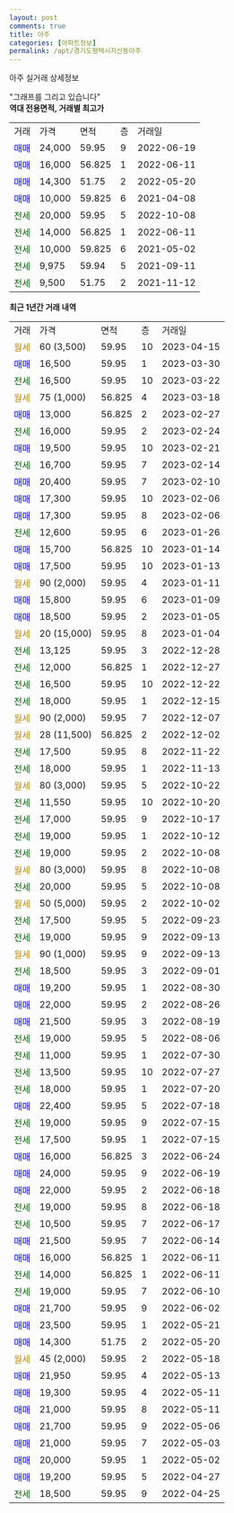 ```yaml
---
layout: post
comments: true
title: 아주
categories: [아파트정보]
permalink: /apt/경기도평택시지산동아주
---
```


아주 실거래 상세정보

<script type="text/javascript">
  google.charts.load('current', {'packages':['line', 'corechart']});
  google.charts.setOnLoadCallback(drawChart);

  function drawChart() {
    var data = new google.visualization.DataTable();
    data.addColumn('date', '거래일');
    data.addColumn('number', "매매");
    data.addColumn('number', "전세");
    data.addColumn('number', "전매");

    data.addRows([[new Date(Date.parse("2023-04-15")), null, null, null], [new Date(Date.parse("2023-03-30")), 16500, null, null], [new Date(Date.parse("2023-03-22")), null, 16500, null], [new Date(Date.parse("2023-03-18")), null, null, null], [new Date(Date.parse("2023-02-27")), 13000, null, null], [new Date(Date.parse("2023-02-24")), null, 16000, null], [new Date(Date.parse("2023-02-21")), 19500, null, null], [new Date(Date.parse("2023-02-14")), null, 16700, null], [new Date(Date.parse("2023-02-10")), 20400, null, null], [new Date(Date.parse("2023-02-06")), 17300, null, null], [new Date(Date.parse("2023-02-06")), 17300, null, null], [new Date(Date.parse("2023-01-26")), null, 12600, null], [new Date(Date.parse("2023-01-14")), 15700, null, null], [new Date(Date.parse("2023-01-13")), 17500, null, null], [new Date(Date.parse("2023-01-11")), null, null, null], [new Date(Date.parse("2023-01-09")), 15800, null, null], [new Date(Date.parse("2023-01-05")), 18500, null, null], [new Date(Date.parse("2023-01-04")), null, null, null], [new Date(Date.parse("2022-12-28")), null, 13125, null], [new Date(Date.parse("2022-12-27")), null, 12000, null], [new Date(Date.parse("2022-12-22")), null, 16500, null], [new Date(Date.parse("2022-12-15")), null, 18000, null], [new Date(Date.parse("2022-12-07")), null, null, null], [new Date(Date.parse("2022-12-02")), null, null, null], [new Date(Date.parse("2022-11-22")), null, 17500, null], [new Date(Date.parse("2022-11-13")), null, 18000, null], [new Date(Date.parse("2022-10-22")), null, null, null], [new Date(Date.parse("2022-10-20")), null, 11550, null], [new Date(Date.parse("2022-10-17")), null, 17000, null], [new Date(Date.parse("2022-10-12")), null, 19000, null], [new Date(Date.parse("2022-10-08")), null, 19000, null], [new Date(Date.parse("2022-10-08")), null, null, null], [new Date(Date.parse("2022-10-08")), null, 20000, null], [new Date(Date.parse("2022-10-02")), null, null, null], [new Date(Date.parse("2022-09-23")), null, 17500, null], [new Date(Date.parse("2022-09-13")), null, 19000, null], [new Date(Date.parse("2022-09-13")), null, null, null], [new Date(Date.parse("2022-09-01")), null, 18500, null], [new Date(Date.parse("2022-08-30")), 19200, null, null], [new Date(Date.parse("2022-08-26")), 22000, null, null], [new Date(Date.parse("2022-08-19")), 21500, null, null], [new Date(Date.parse("2022-08-06")), null, 19000, null], [new Date(Date.parse("2022-07-30")), null, 11000, null], [new Date(Date.parse("2022-07-27")), null, 13500, null], [new Date(Date.parse("2022-07-20")), null, 18000, null], [new Date(Date.parse("2022-07-18")), 22400, null, null], [new Date(Date.parse("2022-07-15")), null, 19000, null], [new Date(Date.parse("2022-07-15")), null, 17500, null], [new Date(Date.parse("2022-06-24")), 16000, null, null], [new Date(Date.parse("2022-06-19")), 24000, null, null], [new Date(Date.parse("2022-06-18")), 22000, null, null], [new Date(Date.parse("2022-06-18")), null, 19000, null], [new Date(Date.parse("2022-06-17")), null, 10500, null], [new Date(Date.parse("2022-06-14")), 21500, null, null], [new Date(Date.parse("2022-06-11")), 16000, null, null], [new Date(Date.parse("2022-06-11")), null, 14000, null], [new Date(Date.parse("2022-06-10")), null, 19000, null], [new Date(Date.parse("2022-06-02")), 21700, null, null], [new Date(Date.parse("2022-05-21")), 23500, null, null], [new Date(Date.parse("2022-05-20")), 14300, null, null], [new Date(Date.parse("2022-05-18")), null, null, null], [new Date(Date.parse("2022-05-13")), 21950, null, null], [new Date(Date.parse("2022-05-11")), 19300, null, null], [new Date(Date.parse("2022-05-11")), 21000, null, null], [new Date(Date.parse("2022-05-06")), 21700, null, null], [new Date(Date.parse("2022-05-03")), 21000, null, null], [new Date(Date.parse("2022-05-02")), 20000, null, null], [new Date(Date.parse("2022-04-27")), 19200, null, null], [new Date(Date.parse("2022-04-25")), null, 18500, null]]);

    var options = {
      hAxis: {
        format: 'yyyy/MM/dd'
      },    
      lineWidth: 0,
      pointsVisible: true,    
      title: '최근 1년간 유형별 실거래가 분포',
      legend: { position: 'bottom' }
    };

    var formatter = new google.visualization.NumberFormat({pattern:'###,###'} );
    formatter.format(data, 1);
    formatter.format(data, 2);
    
    setTimeout(function() {
        var chart = new google.visualization.LineChart(document.getElementById('columnchart_material'));
        chart.draw(data, (options));
        document.getElementById('loading').style.display = 'none';
    }, 200);
  }
</script>


<div id="loading" style="z-index:20; display: block; margin-left: 0px">"그래프를 그리고 있습니다"</div>
<div id="columnchart_material" style="width: 95%; margin-left: 0px; display: block"></div>
<!-- contents start -->
<b>역대 전용면적, 거래별 최고가</b>
<table class="sortable">
    <tr>
      <td>거래</td>
      <td>가격</td>
      <td>면적</td>
      <td>층</td>
      <td>거래일</td>
    </tr>
        <tr>
          <td><a style="color: blue">매매</a></td>
          <td>24,000</td>
          <td>59.95</td>
          <td>9</td>
          <td>2022-06-19</td>
        </tr>            <tr>
          <td><a style="color: blue">매매</a></td>
          <td>16,000</td>
          <td>56.825</td>
          <td>1</td>
          <td>2022-06-11</td>
        </tr>            <tr>
          <td><a style="color: blue">매매</a></td>
          <td>14,300</td>
          <td>51.75</td>
          <td>2</td>
          <td>2022-05-20</td>
        </tr>            <tr>
          <td><a style="color: blue">매매</a></td>
          <td>10,000</td>
          <td>59.825</td>
          <td>6</td>
          <td>2021-04-08</td>
        </tr>        
        <tr>
              <td><a style="color: darkgreen">전세</a></td>
              <td>20,000</td>
              <td>59.95</td>
              <td>5</td>
              <td>2022-10-08</td>
            </tr>            <tr>
              <td><a style="color: darkgreen">전세</a></td>
              <td>14,000</td>
              <td>56.825</td>
              <td>1</td>
              <td>2022-06-11</td>
            </tr>            <tr>
              <td><a style="color: darkgreen">전세</a></td>
              <td>10,000</td>
              <td>59.825</td>
              <td>6</td>
              <td>2021-05-02</td>
            </tr>            <tr>
              <td><a style="color: darkgreen">전세</a></td>
              <td>9,975</td>
              <td>59.94</td>
              <td>5</td>
              <td>2021-09-11</td>
            </tr>            <tr>
              <td><a style="color: darkgreen">전세</a></td>
              <td>9,500</td>
              <td>51.75</td>
              <td>2</td>
              <td>2021-11-12</td>
            </tr>        
    
</table>

<b>최근 1년간 거래 내역</b>

<table class="sortable">
    <tr>
      <td>거래</td>
      <td>가격</td>
      <td>면적</td>
      <td>층</td>
      <td>거래일</td>
    </tr>
    <tr>
      <td><a style="color: darkgoldenrod">월세</a></td>
      <td>60 (3,500)</td>
      <td>59.95</td>
      <td>10</td>
      <td>2023-04-15</td>
    </tr>          <tr>
      <td><a style="color: blue">매매</a></td>
      <td>16,500</td>
      <td>59.95</td>
      <td>1</td>
      <td>2023-03-30</td>
    </tr>          <tr>
      <td><a style="color: darkgreen">전세</a></td>
      <td>16,500</td>
      <td>59.95</td>
      <td>10</td>
      <td>2023-03-22</td>
    </tr>          <tr>
      <td><a style="color: darkgoldenrod">월세</a></td>
      <td>75 (1,000)</td>
      <td>56.825</td>
      <td>4</td>
      <td>2023-03-18</td>
    </tr>          <tr>
      <td><a style="color: blue">매매</a></td>
      <td>13,000</td>
      <td>56.825</td>
      <td>2</td>
      <td>2023-02-27</td>
    </tr>          <tr>
      <td><a style="color: darkgreen">전세</a></td>
      <td>16,000</td>
      <td>59.95</td>
      <td>2</td>
      <td>2023-02-24</td>
    </tr>          <tr>
      <td><a style="color: blue">매매</a></td>
      <td>19,500</td>
      <td>59.95</td>
      <td>10</td>
      <td>2023-02-21</td>
    </tr>          <tr>
      <td><a style="color: darkgreen">전세</a></td>
      <td>16,700</td>
      <td>59.95</td>
      <td>7</td>
      <td>2023-02-14</td>
    </tr>          <tr>
      <td><a style="color: blue">매매</a></td>
      <td>20,400</td>
      <td>59.95</td>
      <td>7</td>
      <td>2023-02-10</td>
    </tr>          <tr>
      <td><a style="color: blue">매매</a></td>
      <td>17,300</td>
      <td>59.95</td>
      <td>10</td>
      <td>2023-02-06</td>
    </tr>          <tr>
      <td><a style="color: blue">매매</a></td>
      <td>17,300</td>
      <td>59.95</td>
      <td>8</td>
      <td>2023-02-06</td>
    </tr>          <tr>
      <td><a style="color: darkgreen">전세</a></td>
      <td>12,600</td>
      <td>59.95</td>
      <td>6</td>
      <td>2023-01-26</td>
    </tr>          <tr>
      <td><a style="color: blue">매매</a></td>
      <td>15,700</td>
      <td>56.825</td>
      <td>10</td>
      <td>2023-01-14</td>
    </tr>          <tr>
      <td><a style="color: blue">매매</a></td>
      <td>17,500</td>
      <td>59.95</td>
      <td>10</td>
      <td>2023-01-13</td>
    </tr>          <tr>
      <td><a style="color: darkgoldenrod">월세</a></td>
      <td>90 (2,000)</td>
      <td>59.95</td>
      <td>4</td>
      <td>2023-01-11</td>
    </tr>          <tr>
      <td><a style="color: blue">매매</a></td>
      <td>15,800</td>
      <td>59.95</td>
      <td>6</td>
      <td>2023-01-09</td>
    </tr>          <tr>
      <td><a style="color: blue">매매</a></td>
      <td>18,500</td>
      <td>59.95</td>
      <td>2</td>
      <td>2023-01-05</td>
    </tr>          <tr>
      <td><a style="color: darkgoldenrod">월세</a></td>
      <td>20 (15,000)</td>
      <td>59.95</td>
      <td>8</td>
      <td>2023-01-04</td>
    </tr>          <tr>
      <td><a style="color: darkgreen">전세</a></td>
      <td>13,125</td>
      <td>59.95</td>
      <td>3</td>
      <td>2022-12-28</td>
    </tr>          <tr>
      <td><a style="color: darkgreen">전세</a></td>
      <td>12,000</td>
      <td>56.825</td>
      <td>1</td>
      <td>2022-12-27</td>
    </tr>          <tr>
      <td><a style="color: darkgreen">전세</a></td>
      <td>16,500</td>
      <td>59.95</td>
      <td>10</td>
      <td>2022-12-22</td>
    </tr>          <tr>
      <td><a style="color: darkgreen">전세</a></td>
      <td>18,000</td>
      <td>59.95</td>
      <td>1</td>
      <td>2022-12-15</td>
    </tr>          <tr>
      <td><a style="color: darkgoldenrod">월세</a></td>
      <td>90 (2,000)</td>
      <td>59.95</td>
      <td>7</td>
      <td>2022-12-07</td>
    </tr>          <tr>
      <td><a style="color: darkgoldenrod">월세</a></td>
      <td>28 (11,500)</td>
      <td>56.825</td>
      <td>2</td>
      <td>2022-12-02</td>
    </tr>          <tr>
      <td><a style="color: darkgreen">전세</a></td>
      <td>17,500</td>
      <td>59.95</td>
      <td>8</td>
      <td>2022-11-22</td>
    </tr>          <tr>
      <td><a style="color: darkgreen">전세</a></td>
      <td>18,000</td>
      <td>59.95</td>
      <td>1</td>
      <td>2022-11-13</td>
    </tr>          <tr>
      <td><a style="color: darkgoldenrod">월세</a></td>
      <td>80 (3,000)</td>
      <td>59.95</td>
      <td>5</td>
      <td>2022-10-22</td>
    </tr>          <tr>
      <td><a style="color: darkgreen">전세</a></td>
      <td>11,550</td>
      <td>59.95</td>
      <td>10</td>
      <td>2022-10-20</td>
    </tr>          <tr>
      <td><a style="color: darkgreen">전세</a></td>
      <td>17,000</td>
      <td>59.95</td>
      <td>9</td>
      <td>2022-10-17</td>
    </tr>          <tr>
      <td><a style="color: darkgreen">전세</a></td>
      <td>19,000</td>
      <td>59.95</td>
      <td>1</td>
      <td>2022-10-12</td>
    </tr>          <tr>
      <td><a style="color: darkgreen">전세</a></td>
      <td>19,000</td>
      <td>59.95</td>
      <td>2</td>
      <td>2022-10-08</td>
    </tr>          <tr>
      <td><a style="color: darkgoldenrod">월세</a></td>
      <td>80 (3,000)</td>
      <td>59.95</td>
      <td>8</td>
      <td>2022-10-08</td>
    </tr>          <tr>
      <td><a style="color: darkgreen">전세</a></td>
      <td>20,000</td>
      <td>59.95</td>
      <td>5</td>
      <td>2022-10-08</td>
    </tr>          <tr>
      <td><a style="color: darkgoldenrod">월세</a></td>
      <td>50 (5,000)</td>
      <td>59.95</td>
      <td>2</td>
      <td>2022-10-02</td>
    </tr>          <tr>
      <td><a style="color: darkgreen">전세</a></td>
      <td>17,500</td>
      <td>59.95</td>
      <td>5</td>
      <td>2022-09-23</td>
    </tr>          <tr>
      <td><a style="color: darkgreen">전세</a></td>
      <td>19,000</td>
      <td>59.95</td>
      <td>9</td>
      <td>2022-09-13</td>
    </tr>          <tr>
      <td><a style="color: darkgoldenrod">월세</a></td>
      <td>90 (1,000)</td>
      <td>59.95</td>
      <td>9</td>
      <td>2022-09-13</td>
    </tr>          <tr>
      <td><a style="color: darkgreen">전세</a></td>
      <td>18,500</td>
      <td>59.95</td>
      <td>3</td>
      <td>2022-09-01</td>
    </tr>          <tr>
      <td><a style="color: blue">매매</a></td>
      <td>19,200</td>
      <td>59.95</td>
      <td>1</td>
      <td>2022-08-30</td>
    </tr>          <tr>
      <td><a style="color: blue">매매</a></td>
      <td>22,000</td>
      <td>59.95</td>
      <td>2</td>
      <td>2022-08-26</td>
    </tr>          <tr>
      <td><a style="color: blue">매매</a></td>
      <td>21,500</td>
      <td>59.95</td>
      <td>3</td>
      <td>2022-08-19</td>
    </tr>          <tr>
      <td><a style="color: darkgreen">전세</a></td>
      <td>19,000</td>
      <td>59.95</td>
      <td>5</td>
      <td>2022-08-06</td>
    </tr>          <tr>
      <td><a style="color: darkgreen">전세</a></td>
      <td>11,000</td>
      <td>59.95</td>
      <td>1</td>
      <td>2022-07-30</td>
    </tr>          <tr>
      <td><a style="color: darkgreen">전세</a></td>
      <td>13,500</td>
      <td>59.95</td>
      <td>10</td>
      <td>2022-07-27</td>
    </tr>          <tr>
      <td><a style="color: darkgreen">전세</a></td>
      <td>18,000</td>
      <td>59.95</td>
      <td>1</td>
      <td>2022-07-20</td>
    </tr>          <tr>
      <td><a style="color: blue">매매</a></td>
      <td>22,400</td>
      <td>59.95</td>
      <td>5</td>
      <td>2022-07-18</td>
    </tr>          <tr>
      <td><a style="color: darkgreen">전세</a></td>
      <td>19,000</td>
      <td>59.95</td>
      <td>9</td>
      <td>2022-07-15</td>
    </tr>          <tr>
      <td><a style="color: darkgreen">전세</a></td>
      <td>17,500</td>
      <td>59.95</td>
      <td>1</td>
      <td>2022-07-15</td>
    </tr>          <tr>
      <td><a style="color: blue">매매</a></td>
      <td>16,000</td>
      <td>56.825</td>
      <td>3</td>
      <td>2022-06-24</td>
    </tr>          <tr>
      <td><a style="color: blue">매매</a></td>
      <td>24,000</td>
      <td>59.95</td>
      <td>9</td>
      <td>2022-06-19</td>
    </tr>          <tr>
      <td><a style="color: blue">매매</a></td>
      <td>22,000</td>
      <td>59.95</td>
      <td>2</td>
      <td>2022-06-18</td>
    </tr>          <tr>
      <td><a style="color: darkgreen">전세</a></td>
      <td>19,000</td>
      <td>59.95</td>
      <td>8</td>
      <td>2022-06-18</td>
    </tr>          <tr>
      <td><a style="color: darkgreen">전세</a></td>
      <td>10,500</td>
      <td>59.95</td>
      <td>7</td>
      <td>2022-06-17</td>
    </tr>          <tr>
      <td><a style="color: blue">매매</a></td>
      <td>21,500</td>
      <td>59.95</td>
      <td>7</td>
      <td>2022-06-14</td>
    </tr>          <tr>
      <td><a style="color: blue">매매</a></td>
      <td>16,000</td>
      <td>56.825</td>
      <td>1</td>
      <td>2022-06-11</td>
    </tr>          <tr>
      <td><a style="color: darkgreen">전세</a></td>
      <td>14,000</td>
      <td>56.825</td>
      <td>1</td>
      <td>2022-06-11</td>
    </tr>          <tr>
      <td><a style="color: darkgreen">전세</a></td>
      <td>19,000</td>
      <td>59.95</td>
      <td>7</td>
      <td>2022-06-10</td>
    </tr>          <tr>
      <td><a style="color: blue">매매</a></td>
      <td>21,700</td>
      <td>59.95</td>
      <td>9</td>
      <td>2022-06-02</td>
    </tr>          <tr>
      <td><a style="color: blue">매매</a></td>
      <td>23,500</td>
      <td>59.95</td>
      <td>1</td>
      <td>2022-05-21</td>
    </tr>          <tr>
      <td><a style="color: blue">매매</a></td>
      <td>14,300</td>
      <td>51.75</td>
      <td>2</td>
      <td>2022-05-20</td>
    </tr>          <tr>
      <td><a style="color: darkgoldenrod">월세</a></td>
      <td>45 (2,000)</td>
      <td>59.95</td>
      <td>2</td>
      <td>2022-05-18</td>
    </tr>          <tr>
      <td><a style="color: blue">매매</a></td>
      <td>21,950</td>
      <td>59.95</td>
      <td>4</td>
      <td>2022-05-13</td>
    </tr>          <tr>
      <td><a style="color: blue">매매</a></td>
      <td>19,300</td>
      <td>59.95</td>
      <td>4</td>
      <td>2022-05-11</td>
    </tr>          <tr>
      <td><a style="color: blue">매매</a></td>
      <td>21,000</td>
      <td>59.95</td>
      <td>8</td>
      <td>2022-05-11</td>
    </tr>          <tr>
      <td><a style="color: blue">매매</a></td>
      <td>21,700</td>
      <td>59.95</td>
      <td>9</td>
      <td>2022-05-06</td>
    </tr>          <tr>
      <td><a style="color: blue">매매</a></td>
      <td>21,000</td>
      <td>59.95</td>
      <td>7</td>
      <td>2022-05-03</td>
    </tr>          <tr>
      <td><a style="color: blue">매매</a></td>
      <td>20,000</td>
      <td>59.95</td>
      <td>1</td>
      <td>2022-05-02</td>
    </tr>          <tr>
      <td><a style="color: blue">매매</a></td>
      <td>19,200</td>
      <td>59.95</td>
      <td>5</td>
      <td>2022-04-27</td>
    </tr>          <tr>
      <td><a style="color: darkgreen">전세</a></td>
      <td>18,500</td>
      <td>59.95</td>
      <td>9</td>
      <td>2022-04-25</td>
    </tr>      </table>
<!-- contents end -->    

